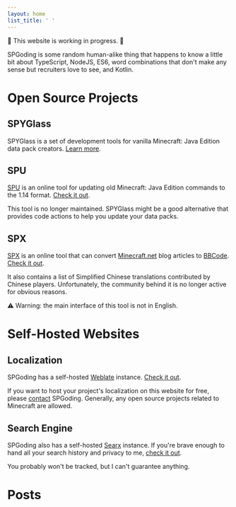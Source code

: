 ```yaml
---
layout: home
list_title: ' '
---
```


🚧 This website is working in progress. 🚧

SPGoding is some random human-alike thing that happens to know a little bit about TypeScript, NodeJS, ES6, word combinations that don't make any sense but recruiters love to see, and Kotlin.

# Open Source Projects

## SPYGlass

SPYGlass is a set of development tools for vanilla Minecraft: Java Edition data pack creators. [Learn more][spyglass].

## SPU

[SPU][spu] is an online tool for updating old Minecraft: Java Edition commands to the 1.14 format. [Check it out][spu].

This tool is no longer maintained. SPYGlass might be a good alternative that provides code actions to help you update your data packs.

## SPX

[SPX][spx] is an online tool that can convert [Minecraft.net][minecraftdotnet] blog articles to [BBCode][bbcode]. [Check it out][spx].

It also contains a list of Simplified Chinese translations contributed by Chinese players. Unfortunately, the community behind it is no longer active for obvious reasons.

⚠ Warning: the main interface of this tool is not in English.

# Self-Hosted Websites

## Localization

SPGoding has a self-hosted [Weblate][weblate] instance. [Check it out][l10n].

If you want to host your project's localization on this website for free, please [contact][contact] SPGoding. Generally, any open source projects related to Minecraft are allowed.

## Search Engine

SPGoding also has a self-hosted [Searx][searx] instance. If you're brave enough to hand all your search history and privacy to me, [check it out][search].

You probably won't be tracked, but I can't guarantee anything.

# Posts

[bbcode]: https://en.wikipedia.org/wiki/BBCode
[contact]: https://spgoding.com/contact/
[l10n]: https://l10n.spgoding.com/
[minecraftdotnet]: https://minecraft.net/
[searx]: https://searx.me/
[search]: https://search.spgoding.com/
[spyglass]: https://spyglassmc.com/
[spu]: https://spu.spgoding.com/
[spx]: https://spx.spgoding.com/
[weblate]: https://weblate.org
